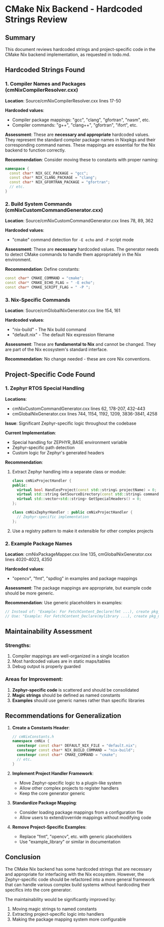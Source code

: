 # CMake Nix Backend - Hardcoded Strings Review

## Summary

This document reviews hardcoded strings and project-specific code in the CMake Nix backend implementation, as requested in todo.md.

## Hardcoded Strings Found

### 1. Compiler Names and Packages (cmNixCompilerResolver.cxx)

**Location**: Source/cmNixCompilerResolver.cxx lines 17-50

**Hardcoded values**:
- Compiler package mappings: "gcc", "clang", "gfortran", "nasm", etc.
- Compiler commands: "g++", "clang++", "gfortran", "ifort", etc.

**Assessment**: These are **necessary and appropriate** hardcoded values. They represent the standard compiler package names in Nixpkgs and their corresponding command names. These mappings are essential for the Nix backend to function correctly.

**Recommendation**: Consider moving these to constants with proper naming:
```cpp
namespace {
  const char* NIX_GCC_PACKAGE = "gcc";
  const char* NIX_CLANG_PACKAGE = "clang";
  const char* NIX_GFORTRAN_PACKAGE = "gfortran";
  // etc.
}
```

### 2. Build System Commands (cmNixCustomCommandGenerator.cxx)

**Location**: Source/cmNixCustomCommandGenerator.cxx lines 78, 89, 362

**Hardcoded values**:
- "cmake" command detection for `-E echo` and `-P` script mode

**Assessment**: These are **necessary** hardcoded values. The generator needs to detect CMake commands to handle them appropriately in the Nix environment.

**Recommendation**: Define constants:
```cpp
const char* CMAKE_COMMAND = "cmake";
const char* CMAKE_ECHO_FLAG = " -E echo";
const char* CMAKE_SCRIPT_FLAG = " -P ";
```

### 3. Nix-Specific Commands

**Location**: Source/cmGlobalNixGenerator.cxx line 154, 161

**Hardcoded values**:
- "nix-build" - The Nix build command
- "default.nix" - The default Nix expression filename

**Assessment**: These are **fundamental to Nix** and cannot be changed. They are part of the Nix ecosystem's standard interface.

**Recommendation**: No change needed - these are core Nix conventions.

## Project-Specific Code Found

### 1. Zephyr RTOS Special Handling

**Locations**: 
- cmNixCustomCommandGenerator.cxx lines 62, 178-207, 432-443
- cmGlobalNixGenerator.cxx lines 744, 1154, 1192, 1209, 3836-3841, 4258

**Issue**: Significant Zephyr-specific logic throughout the codebase

**Current Implementation**:
- Special handling for ZEPHYR_BASE environment variable
- Zephyr-specific path detection
- Custom logic for Zephyr's generated headers

**Recommendation**: 
1. Extract Zephyr handling into a separate class or module:
   ```cpp
   class cmNixProjectHandler {
   public:
     virtual bool HandlesProject(const std::string& projectName) = 0;
     virtual std::string GetSourceDirectory(const std::string& command) = 0;
     virtual std::vector<std::string> GetSpecialHeaders() = 0;
   };
   
   class cmNixZephyrHandler : public cmNixProjectHandler {
     // Zephyr-specific implementation
   };
   ```

2. Use a registry pattern to make it extensible for other complex projects

### 2. Example Package Names

**Location**: cmNixPackageMapper.cxx line 135, cmGlobalNixGenerator.cxx lines 4020-4023, 4350

**Hardcoded values**:
- "opencv", "fmt", "spdlog" in examples and package mappings

**Assessment**: The package mappings are appropriate, but example code should be more generic.

**Recommendation**: Use generic placeholders in examples:
```cpp
// Instead of: "Example: For FetchContent_Declare(fmt ...), create pkg_fmt.nix:"
// Use: "Example: For FetchContent_Declare(mylibrary ...), create pkg_mylibrary.nix:"
```

## Maintainability Assessment

### Strengths:
1. Compiler mappings are well-organized in a single location
2. Most hardcoded values are in static maps/tables
3. Debug output is properly guarded

### Areas for Improvement:
1. **Zephyr-specific code** is scattered and should be consolidated
2. **Magic strings** should be defined as named constants
3. **Examples** should use generic names rather than specific libraries

## Recommendations for Generalization

1. **Create a Constants Header**:
   ```cpp
   // cmNixConstants.h
   namespace cmNix {
     constexpr const char* DEFAULT_NIX_FILE = "default.nix";
     constexpr const char* NIX_BUILD_COMMAND = "nix-build";
     constexpr const char* CMAKE_COMMAND = "cmake";
     // etc.
   }
   ```

2. **Implement Project Handler Framework**:
   - Move Zephyr-specific logic to a plugin-like system
   - Allow other complex projects to register handlers
   - Keep the core generator generic

3. **Standardize Package Mapping**:
   - Consider loading package mappings from a configuration file
   - Allow users to extend/override mappings without modifying code

4. **Remove Project-Specific Examples**:
   - Replace "fmt", "opencv", etc. with generic placeholders
   - Use "example_library" or similar in documentation

## Conclusion

The CMake Nix backend has some hardcoded strings that are necessary and appropriate for interfacing with the Nix ecosystem. However, the Zephyr-specific code should be refactored into a more general framework that can handle various complex build systems without hardcoding their specifics into the core generator.

The maintainability would be significantly improved by:
1. Moving magic strings to named constants
2. Extracting project-specific logic into handlers
3. Making the package mapping system more configurable